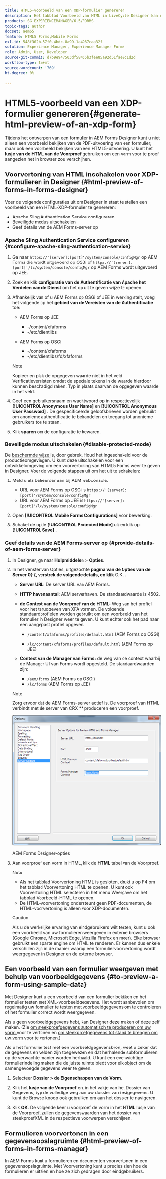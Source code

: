 ```yaml
---
title: HTML5-voorbeeld van een XDP-formulier genereren
description: Het tabblad Voorbeeld van HTML in LiveCycle Designer kan worden gebruikt voor een voorbeeld van formulieren zoals deze worden weergegeven in een browser.
products: SG_EXPERIENCEMANAGER/6.5/FORMS
topic-tags: author
docset: aem65
feature: HTML5 Forms,Mobile Forms
exl-id: 548f302b-57f0-4bdc-8a99-1a4967caa32f
solution: Experience Manager, Experience Manager Forms
role: Admin, User, Developer
source-git-commit: d7b9e947503df58435b3fee85a92d51fae8c1d2d
workflow-type: tm+mt
source-wordcount: '769'
ht-degree: 0%

---
```


# HTML5-voorbeeld van een XDP-formulier genereren{#generate-html-preview-of-an-xdp-form}

Tijdens het ontwerpen van een formulier in AEM Forms Designer kunt u niet alleen een voorbeeld bekijken van de PDF-uitvoering van een formulier, maar ook een voorbeeld bekijken van een HTML5-uitvoering. U kunt het **lusje van de HTML van de Voorproef** gebruiken om een vorm voor te proef aangezien het in browser zou verschijnen.

## Voorvertoning van HTML inschakelen voor XDP-formulieren in Designer {#html-preview-of-forms-in-forms-designer}

Voer de volgende configuraties uit om Designer in staat te stellen een voorbeeld van een HTML-XDP-formulier te genereren:

* Apache Sling Authentication Service configureren
* Beveiligde modus uitschakelen
* Geef details van de AEM Forms-server op

### Apache Sling Authentication Service configureren {#configure-apache-sling-authentication-service}

1. Ga naar `https://'[server]:[port]'/system/console/configMgr` op AEM Forms die wordt uitgevoerd op OSGi of
   `https://'[server]:[port]'/lc/system/console/configMgr` op AEM Forms wordt uitgevoerd op JEE.
1. Zoek en klik **configuratie van de Authentificatie van Apache het Verdelen van de Dienst** om het op uit te geven wijze te openen.

1. Afhankelijk van of u AEM Forms op OSGi of JEE in werking stelt, voeg het volgende op het **gebied van de Vereisten van de Authentificatie** toe:

   * AEM Forms op JEE

      * -/content/xfaforms
      * -/etc/clientlibs

   * AEM Forms op OSGi

      * -/content/xfaforms
      * -/etc/clientlibs/fd/xfaforms

   >[!NOTE]
   >
   >Kopieer en plak de opgegeven waarde niet in het veld Verificatievereisten omdat de speciale tekens in de waarde hierdoor kunnen beschadigd raken. Typ in plaats daarvan de opgegeven waarde in het veld.

1. Geef een gebruikersnaam en wachtwoord op in respectievelijk **[!UICONTROL Anonymous User Name]** en **[!UICONTROL Anonymous User Password]** . De gespecificeerde geloofsbrieven worden gebruikt om anonieme authentificatie te behandelen en toegang tot anonieme gebruikers toe te staan.
1. Klik **sparen** om de configuratie te bewaren.

### Beveiligde modus uitschakelen {#disable-protected-mode}

De [ beschermde wijze ](../../forms/using/get-xdp-pdf-documents-aem.md) is, door gebrek. Houd het ingeschakeld voor de productieomgevingen. U kunt deze uitschakelen voor een ontwikkelomgeving om een voorvertoning van HTML5 Forms weer te geven in Designer. Voer de volgende stappen uit om het uit te schakelen:

1. Meld u als beheerder aan bij AEM webconsole.

   * URL voor AEM Forms op OSGi is `https://'[server]:[port]'/system/console/configMgr`
   * URL voor AEM Forms op JEE is `https://'[server]:[port]'/lc/system/console/configMgr`

1. Open **[!UICONTROL Mobile Forms Configurations]** voor bewerking.
1. Schakel de optie **[!UICONTROL Protected Mode]** uit en klik op **[!UICONTROL Save]** .

### Geef details van de AEM Forms-server op {#provide-details-of-aem-forms-server}

1. In Designer, ga naar **Hulpmiddelen** > **Opties**.
1. In het venster van Opties, uitgezochte **pagina van de Opties van de Server 0} {, verstrek de volgende details, en klik** O.K. **.**

   * **Server URL**: De server URL van AEM Forms.

   * **HTTP havenaantal**: AEM serverhaven. De standaardwaarde is 4502.
   * **de Context van de Voorproef van de HTML:** Weg van het profiel voor het teruggeven van XFA vormen. De volgende standaardprofielen worden gebruikt om een voorbeeld van het formulier in Designer weer te geven. U kunt echter ook het pad naar een aangepast profiel opgeven.

      * `/content/xfaforms/profiles/default.html` (AEM Forms op OSGi)

      * `/lc/content/xfaforms/profiles/default.html` (AEM Forms op JEE)

   * **Context van de Manager van Forms:** de weg van de context waarbij de Manager UI van Forms wordt opgesteld. De standaardwaarden zijn:

      * `/aem/forms` (AEM Forms op OSGi)
      * `/lc/forms` (AEM Forms op JEE)

   >[!NOTE]
   >
   >Zorg ervoor dat de AEM Forms-server actief is. De voorproef van HTML verbindt met de server van CRX ** produceren een voorproef.

   ![ AEM Forms Designer-opties ](assets/server_options.png)

   AEM Forms Designer-opties

1. Aan voorproef een vorm in HTML, klik de **HTML** tabel van de Voorproef.

   >[!NOTE]
   >
   >
   >
   >
   >    * Als het tabblad Voorvertoning HTML is gesloten, drukt u op F4 om het tabblad Voorvertoning HTML te openen. U kunt ook Voorvertoning HTML selecteren in het menu Weergave om het tabblad Voorbeeld-HTML te openen.
   >    * De HTML-voorvertoning ondersteunt geen PDF-documenten, de HTML-voorvertoning is alleen voor XDP-documenten.
   >
   >

   >[!CAUTION]
   >
   >Als u de werkelijke ervaring van eindgebruikers wilt testen, kunt u ook een voorbeeld van uw formulieren weergeven in externe browsers (Google Chrome, Microsoft Edge, Mozilla Firefox en meer). Elke browser gebruikt een aparte engine om HTML te renderen. Er kunnen dus enkele verschillen zijn in de manier waarop een formuliervoorvertoning wordt weergegeven in Designer en de externe browser.

## Een voorbeeld van een formulier weergeven met behulp van voorbeeldgegevens {#to-preview-a-form-using-sample-data}

Met Designer kunt u een voorbeeld van een formulier bekijken en het formulier testen met XML-voorbeeldgegevens. Het wordt aanbevolen om regelmatig uw formulier te testen met voorbeeldgegevens om te controleren of het formulier correct wordt weergegeven.

Als u geen voorbeeldgegevens hebt, kan Designer deze maken of deze zelf maken. (Zie [ om steekproefgegevens automatisch te produceren om uw vorm ](https://help.adobe.com/en_US/AEMForms/6.1/DesignerHelp/WS107c29ade9134a2c136ae6f212a1f379c94-8000.2.html#WS92d06802c76abadb-728f46ac129b395660c-7efe.2) voor te vertonen en [ om steekproefgegevens tot stand te brengen om uw vorm ](https://help.adobe.com/en_US/AEMForms/6.1/DesignerHelp/WS107c29ade9134a2c136ae6f212a1f379c94-8000.2.html#WS92d06802c76abadb-728f46ac129b395660c-7eff.2) voor te vertonen.)

Als u het formulier test met een voorbeeldgegevensbron, weet u zeker dat de gegevens en velden zijn toegewezen en dat herhalende subformulieren op de verwachte manier worden herhaald. U kunt een evenwichtige formulierindeling maken die de juiste ruimte biedt voor elk object om de samengevoegde gegevens weer te geven.

1. Selecteer **Dossier > de Eigenschappen van de Vorm**.

1. Klik het **lusje van de Voorproef** en, in het vakje van het Dossier van Gegevens, typ de volledige weg aan uw dossier van testgegevens. U kunt de Browse knoop ook gebruiken om aan het dossier te navigeren.

1. Klik **OK**. De volgende keer u voorproef de vorm in het **HTML** lusje van de Voorproef, zullen de gegevenswaarden van het dossier van steekproefXML in de respectieve voorwerpen verschijnen.

## Formulieren voorvertonen in een gegevensopslagruimte {#html-preview-of-forms-in-forms-manager}

In AEM Forms kunt u formulieren en documenten voorvertonen in een gegevensopslagruimte. Met Voorvertoning kunt u precies zien hoe de formulieren er uitzien en hoe ze zich gedragen door eindgebruikers.
